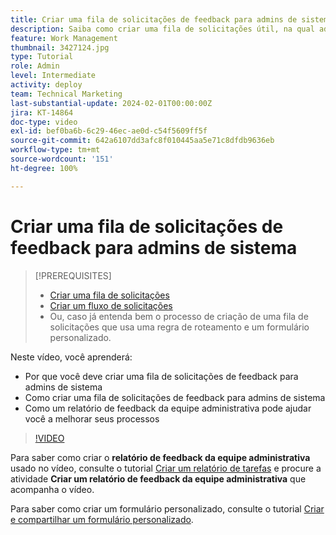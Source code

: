 ```yaml
---
title: Criar uma fila de solicitações de feedback para admins de sistema
description: Saiba como criar uma fila de solicitações útil, na qual admins possam obter feedback sobre os fluxos de trabalho e os processos.
feature: Work Management
thumbnail: 3427124.jpg
type: Tutorial
role: Admin
level: Intermediate
activity: deploy
team: Technical Marketing
last-substantial-update: 2024-02-01T00:00:00Z
jira: KT-14864
doc-type: video
exl-id: bef0ba6b-6c29-46ec-ae0d-c54f5609ff5f
source-git-commit: 642a6107dd3afc8f010445aa5e71c8dfdb9636eb
workflow-type: tm+mt
source-wordcount: '151'
ht-degree: 100%

---
```


# Criar uma fila de solicitações de feedback para admins de sistema

>[!PREREQUISITES]
>
>* [Criar uma fila de solicitações](https://experienceleague.adobe.com/docs/workfront-learn/tutorials-workfront/manage-work/request-queues/create-a-request-queue.html?lang=pt-BR)
>* [Criar um fluxo de solicitações](https://experienceleague.adobe.com/docs/workfront-learn/tutorials-workfront/manage-work/request-queues/create-a-request-flow.html?lang=pt-BR)
>* Ou, caso já entenda bem o processo de criação de uma fila de solicitações que usa uma regra de roteamento e um formulário personalizado.


Neste vídeo, você aprenderá:

* Por que você deve criar uma fila de solicitações de feedback para admins de sistema
* Como criar uma fila de solicitações de feedback para admins de sistema
* Como um relatório de feedback da equipe administrativa pode ajudar você a melhorar seus processos

>[!VIDEO](https://video.tv.adobe.com/v/3427124/?quality=12&learn=on)

Para saber como criar o **relatório de feedback da equipe administrativa** usado no vídeo, consulte o tutorial [Criar um relatório de tarefas](https://experienceleague.adobe.com/docs/workfront-learn/tutorials-workfront/reporting/basic-reporting/create-a-task-report.html?lang=br) e procure a atividade **Criar um relatório de feedback da equipe administrativa** que acompanha o vídeo.

Para saber como criar um formulário personalizado, consulte o tutorial [Criar e compartilhar um formulário personalizado](https://experienceleague.adobe.com/docs/workfront-learn/tutorials-workfront/custom-data/custom-forms/custom-forms-creating-and-sharing-a-custom-form.html?lang=pt-BR).
